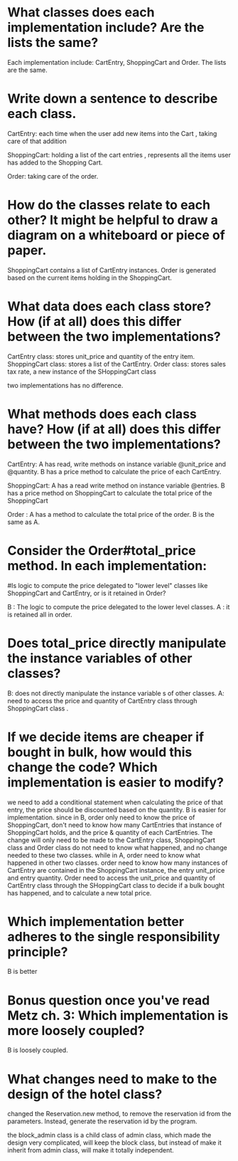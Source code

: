 # What classes does each implementation include? Are the lists the same?
Each implementation include: CartEntry, ShoppingCart and Order.
The lists are the same.

# Write down a sentence to describe each class.
 CartEntry: each time when the user add new items into the Cart , taking care of that addition

 ShoppingCart: holding a list of the cart entries , represents all the items user has added to the Shopping Cart.

 Order:  taking care of the order.

# How do the classes relate to each other? It might be helpful to draw a diagram on a whiteboard or piece of paper.

 ShoppingCart contains a list of CartEntry instances.
 Order is generated based on the current items holding in the ShoppingCart.

# What data does each class store? How (if at all) does this differ between the two implementations?
   CartEntry class: stores unit_price and quantity of the entry item.
   ShoppingCart class: stores a list of the CartEntry.
   Order class: stores sales tax rate, a new instance of the SHoppingCart class

   two implementations has no difference.

# What methods does each class have? How (if at all) does this differ between the two implementations?

   CartEntry:  A has read, write methods on instance variable @unit_price and @quantity.    B has a price method to calculate the price of each CartEntry.

   ShoppingCart: A has a read write method on instance variable @entries.  B has a price method on ShoppingCart to calculate the total price of the ShoppingCart

   Order : A has a method to calculate the total price of the order. B is the same as A.

# Consider the Order#total_price method. In each implementation:
#Is logic to compute the price delegated to "lower level" classes like ShoppingCart and CartEntry, or is it retained in Order?

   B : The logic to compute the price delegated to the lower level classes.
   A : it is retained all in order.

# Does total_price directly manipulate the instance variables of other classes?

   B: does not directly manipulate the instance variable s of other classes.
   A: need to access the price and quantity of CartEntry class through ShoppingCart class .

# If we decide items are cheaper if bought in bulk, how would this change the code? Which implementation is easier to modify?
  we need to add a conditional statement when calculating the price of that entry, the price should be discounted based on the quantity.
  B is easier for implementation.
  since in B,  order only need to know the price of ShoppingCart, don't need to know how many CartEntries that instance of ShoppingCart holds, and the price & quantity of each CartEntries. The change will only need to be made to the CartEntry class, ShoppingCart class and Order class do not need to know what happened, and no change needed to these two classes.
  while in A, order need to know what happened in other two classes. order need to know how many instances of CartEntry are contained in the ShoppingCart instance, the entry unit_price and entry quantity.
  Order need to access the unit_price and quantity of CartEntry class through the SHoppingCart class to decide if a bulk bought has happened, and to calculate a new total price.

# Which implementation better adheres to the single responsibility principle?
  B is better

# Bonus question once you've read Metz ch. 3: Which implementation is more loosely coupled?
  B is loosely coupled.

# What changes need to make to the design of the hotel class?
  changed the Reservation.new method, to remove the reservation id from the parameters. Instead, generate the reservation id by the program. 

  the block_admin class is a child class of admin class, which made the design very complicated, will keep the block class, but instead of make it inherit from admin class, will make it totally independent.
